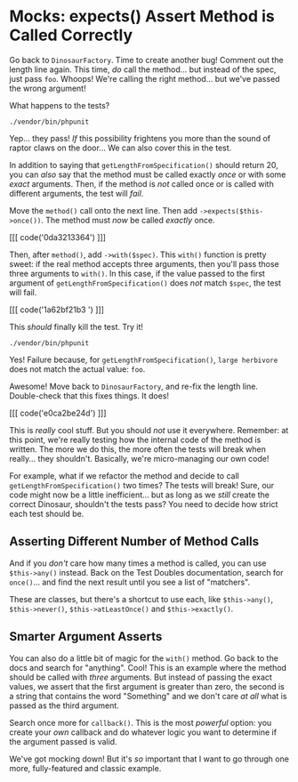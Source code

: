 # Mocks: expects() Assert Method is Called Correctly

Go back to `DinosaurFactory`. Time to create another bug! Comment out the length
line again. This time, *do* call the method... but instead of the spec, just pass
`foo`. Whoops! We're calling the right method... but we've passed the wrong argument!

What happens to the tests?

```terminal-silent
./vendor/bin/phpunit
```

Yep... they pass! *If* this possibility frightens you more than the sound of raptor
claws on the door... We can also cover this in the test.

In addition to saying that `getLengthFromSpecification()` should return 20, you
can *also* say that the method must be called exactly *once* or with some *exact*
arguments. Then, if the method is *not* called once or is called with different
arguments, the test will *fail*.

Move the `method()` call onto the next line. Then add `->expects($this->once())`.
The method must *now* be called *exactly* once.

[[[ code('0da3213364') ]]]

Then, after `method()`, add `->with($spec)`. This `with()` function is pretty sweet:
if the real method accepts three arguments, then you'll pass those three arguments
to `with()`. In this case, if the value passed to the first argument of
`getLengthFromSpecification()` does *not* match `$spec`, the test will fail.

[[[ code('1a62bf21b3 ') ]]]

This *should* finally kill the test. Try it!

```terminal-silent
./vendor/bin/phpunit
```

Yes! Failure because, for `getLengthFromSpecification()`, `large herbivore` does
not match the actual value: `foo`.

Awesome! Move back to `DinosaurFactory`, and re-fix the length line. Double-check
that this fixes things. It does!

[[[ code('e0ca2be24d') ]]]

This is *really* cool stuff. But you should *not* use it everywhere. Remember:
at this point, we're really testing how the internal code of the method is written.
The more we do this, the more often the tests will break when really... they shouldn't.
Basically, we're micro-managing our own code!

For example, what if we refactor the method and decide to call `getLengthFromSpecification()`
two times? The tests will break! Sure, our code might now be a little inefficient...
but as long as we *still* create the correct Dinosaur, shouldn't the tests pass?
You need to decide how strict each test should be.

## Asserting Different Number of Method Calls

And if you *don't* care how many times a method is called, you can use
`$this->any()` instead. Back on the Test Doubles documentation, search for `once()`...
and find the next result until you see a list of "matchers". 

These are classes, but there's a shortcut to use each, like `$this->any()`,
`$this->never()`, `$this->atLeastOnce()` and `$this->exactly()`.

## Smarter Argument Asserts

You can also do a little bit of magic for the `with()` method. Go back to the docs
and search for "anything". Cool! This is an example where the method should be
called with *three* arguments. But instead of passing the exact values, we assert
that the first argument is greater than zero, the second is a string that contains
the word "Something" and we don't care *at all* what is passed as the third argument.

Search once more for `callback()`. This is the most *powerful* option: you create
your *own* callback and do whatever logic you want to determine if the argument
passed is valid.

We've got mocking down! But it's *so* important that I want to go through
one more, fully-featured and classic example.
